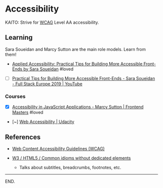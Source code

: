 # Accessibility

KAITO: Strive for [WCAG](https://www.w3.org/TR/WCAG/) Level AA accessibility.


## Learning

Sara Soueidan and Marcy Sutton are the main role models. Learn from them!

- [Applied Accessibility: Practical Tips for Building More Accessible Front-Ends by Sara Soueidan](https://youtu.be/are7ZZgA86I)
#loved

- [ ] [Practical Tips for Building More Accessible Front-Ends - Sara Soueidan - Full Stack Europe 2019 | YouTube](https://www.youtube.com/watch?v=jXaQsSUMiAY)

### Courses

- [x] [Accessibility in JavaScript Applications - Marcy Sutton | Frontend Masters](https://frontendmasters.com/courses/javascript-accessibility/)
#loved

- [~] [Web Accessibility | Udacity](https://www.udacity.com/course/web-accessibility--ud891)


## References

- [Web Content Accessibility Guidelines (WCAG)](https://www.w3.org/TR/WCAG/)

- [W3 / HTML5 / Common idioms without dedicated elements](https://www.w3.org/TR/2014/CR-html5-20140204/common-idioms.html)
    * Talks about subtitles, breadcrumbs, footnotes, etc.

---

END.
